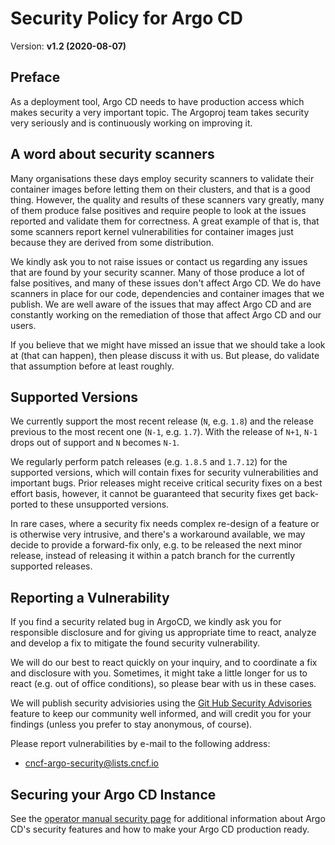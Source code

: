 # Security Policy for Argo CD

Version: **v1.2 (2020-08-07)**

## Preface

As a deployment tool, Argo CD needs to have production access which makes
security a very important topic. The Argoproj team takes security very
seriously and is continuously working on improving it. 

## A word about security scanners

Many organisations these days employ security scanners to validate their
container images before letting them on their clusters, and that is a good
thing. However, the quality and results of these scanners vary greatly,
many of them produce false positives and require people to look at the
issues reported and validate them for correctness. A great example of that
is, that some scanners report kernel vulnerabilities for container images
just because they are derived from some distribution.

We kindly ask you to not raise issues or contact us regarding any issues
that are found by your security scanner. Many of those produce a lot of false
positives, and many of these issues don't affect Argo CD. We do have scanners
in place for our code, dependencies and container images that we publish. We
are well aware of the issues that may affect Argo CD and are constantly
working on the remediation of those that affect Argo CD and our users.

If you believe that we might have missed an issue that we should take a look
at (that can happen), then please discuss it with us. But please, do validate
that assumption before at least roughly.

## Supported Versions

We currently support the most recent release (`N`, e.g. `1.8`) and the release
previous to the most recent one (`N-1`, e.g. `1.7`). With the release of
`N+1`, `N-1` drops out of support and `N` becomes `N-1`.

We regularly perform patch releases (e.g. `1.8.5` and `1.7.12`) for the
supported versions, which will contain fixes for security vulnerabilities and
important bugs. Prior releases might receive critical security fixes on a best
effort basis, however, it cannot be guaranteed that security fixes get
back-ported to these unsupported versions.

In rare cases, where a security fix needs complex re-design of a feature or is
otherwise very intrusive, and there's a workaround available, we may decide to
provide a forward-fix only, e.g. to be released the next minor release, instead
of releasing it within a patch branch for the currently supported releases.

## Reporting a Vulnerability

If you find a security related bug in ArgoCD, we kindly ask you for responsible
disclosure and for giving us appropriate time to react, analyze and develop a
fix to mitigate the found security vulnerability.

We will do our best to react quickly on your inquiry, and to coordinate a fix
and disclosure with you. Sometimes, it might take a little longer for us to
react (e.g. out of office conditions), so please bear with us in these cases.

We will publish security advisiories using the
[Git Hub Security Advisories](https://github.com/argoproj/argo-cd/security/advisories)
feature to keep our community well informed, and will credit you for your
findings (unless you prefer to stay anonymous, of course).

Please report vulnerabilities by e-mail to the following address: 

* cncf-argo-security@lists.cncf.io

## Securing your Argo CD Instance

See the [operator manual security page](docs/operator-manual/security.md) for 
additional information about Argo CD's security features and how to make your 
Argo CD production ready.
